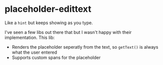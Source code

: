 # placeholder-edittext

Like a `hint` but keeps showing as you type.

I've seen a few libs out there that but I wasn't happy with their implementation. This lib:
- Renders the placeholder seperatly from the text, so `getText()` is always what the user entered
- Supports custom spans for the placeholder
